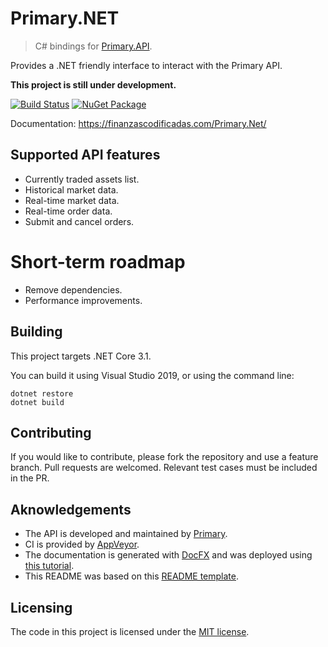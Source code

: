 # Primary.NET
> C# bindings for [Primary.API](http://api.primary.com.ar).

Provides a .NET friendly interface to interact with the Primary API. 

**This project is still under development.**

[![Build Status](https://ci.appveyor.com/api/projects/status/pm7payoayg80hr45?svg=true)](https://ci.appveyor.com/project/naicigam/primary-net)
[![NuGet Package](https://buildstats.info/nuget/Primary.Net?includePreReleases=true)](https://www.nuget.org/packages/Primary.Net/)

Documentation: https://finanzascodificadas.com/Primary.Net/

## Supported API features
- Currently traded assets list.
- Historical market data.
- Real-time market data.
- Real-time order data.
- Submit and cancel orders.

# Short-term roadmap
- Remove dependencies.
- Performance improvements.

## Building

This project targets .NET Core 3.1. 

You can build it using Visual Studio 2019, or using the command line:

```shell
dotnet restore
dotnet build
```

## Contributing

If you would like to contribute, please fork the repository and use a feature branch. Pull requests are welcomed.
Relevant test cases must be included in the PR.

## Aknowledgements
- The API is developed and maintained by [Primary](http://www.primary.com.ar).
- CI is provided by [AppVeyor](https://www.appveyor.com/).
- The documentation is generated with [DocFX](https://dotnet.github.io/docfx/) and was deployed using [this tutorial](https://blog.markvincze.com/build-and-publish-documentation-and-api-reference-with-docfx-for-net-core-projects/).
- This README was based on this [README template](https://github.com/jehna/readme-best-practices).

## Licensing

The code in this project is licensed under the [MIT license](https://choosealicense.com/licenses/mit/). 
